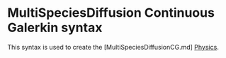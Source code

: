 # MultiSpeciesDiffusion Continuous Galerkin syntax

This syntax is used to create the [MultiSpeciesDiffusionCG.md] [Physics](syntax/Physics/index.md).
